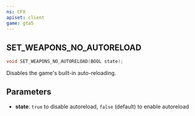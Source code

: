 ```yaml
---
ns: CFX
apiset: client
game: gta5
---
```

## SET_WEAPONS_NO_AUTORELOAD

```c
void SET_WEAPONS_NO_AUTORELOAD(BOOL state);
```

Disables the game's built-in auto-reloading.

## Parameters
* **state**: `true` to disable autoreload, `false` (default) to enable autoreload
